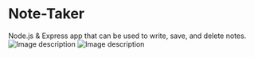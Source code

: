# Note-Taker
Node.js &amp; Express app that can be used to write, save, and delete notes.
![Image description](https://github.com/ssh1sharma/Note-Taker/blob/master/note-taker-screenshot-2.JPG')
![Image description](https://github.com/ssh1sharma/Note-Taker/blob/ed96f9331befc2bd9f375c59b3dbb7f18c403575/note-taker-screenshot-1.JPG)